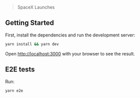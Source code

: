 > SpaceX Launches

## Getting Started

First, install the dependencies and run the development server:

```bash
yarn install && yarn dev
```

Open [http://localhost:3000](http://localhost:3000) with your browser to see the result.

## E2E tests

Run:

```bash
yarn e2e
```
